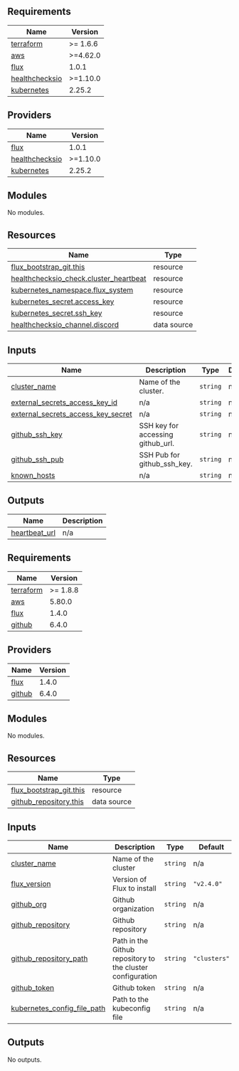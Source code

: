 ## Requirements

| Name | Version |
|------|---------|
| <a name="requirement_terraform"></a> [terraform](#requirement\_terraform) | >= 1.6.6 |
| <a name="requirement_aws"></a> [aws](#requirement\_aws) | >=4.62.0 |
| <a name="requirement_flux"></a> [flux](#requirement\_flux) | 1.0.1 |
| <a name="requirement_healthchecksio"></a> [healthchecksio](#requirement\_healthchecksio) | >=1.10.0 |
| <a name="requirement_kubernetes"></a> [kubernetes](#requirement\_kubernetes) | 2.25.2 |

## Providers

| Name | Version |
|------|---------|
| <a name="provider_flux"></a> [flux](#provider\_flux) | 1.0.1 |
| <a name="provider_healthchecksio"></a> [healthchecksio](#provider\_healthchecksio) | >=1.10.0 |
| <a name="provider_kubernetes"></a> [kubernetes](#provider\_kubernetes) | 2.25.2 |

## Modules

No modules.

## Resources

| Name | Type |
|------|------|
| [flux_bootstrap_git.this](https://registry.terraform.io/providers/fluxcd/flux/1.0.1/docs/resources/bootstrap_git) | resource |
| [healthchecksio_check.cluster_heartbeat](https://registry.terraform.io/providers/kristofferahl/healthchecksio/latest/docs/resources/check) | resource |
| [kubernetes_namespace.flux_system](https://registry.terraform.io/providers/hashicorp/kubernetes/2.25.2/docs/resources/namespace) | resource |
| [kubernetes_secret.access_key](https://registry.terraform.io/providers/hashicorp/kubernetes/2.25.2/docs/resources/secret) | resource |
| [kubernetes_secret.ssh_key](https://registry.terraform.io/providers/hashicorp/kubernetes/2.25.2/docs/resources/secret) | resource |
| [healthchecksio_channel.discord](https://registry.terraform.io/providers/kristofferahl/healthchecksio/latest/docs/data-sources/channel) | data source |

## Inputs

| Name | Description | Type | Default | Required |
|------|-------------|------|---------|:--------:|
| <a name="input_cluster_name"></a> [cluster\_name](#input\_cluster\_name) | Name of the cluster. | `string` | n/a | yes |
| <a name="input_external_secrets_access_key_id"></a> [external\_secrets\_access\_key\_id](#input\_external\_secrets\_access\_key\_id) | n/a | `string` | n/a | yes |
| <a name="input_external_secrets_access_key_secret"></a> [external\_secrets\_access\_key\_secret](#input\_external\_secrets\_access\_key\_secret) | n/a | `string` | n/a | yes |
| <a name="input_github_ssh_key"></a> [github\_ssh\_key](#input\_github\_ssh\_key) | SSH key for accessing github\_url. | `string` | n/a | yes |
| <a name="input_github_ssh_pub"></a> [github\_ssh\_pub](#input\_github\_ssh\_pub) | SSH Pub for github\_ssh\_key. | `string` | n/a | yes |
| <a name="input_known_hosts"></a> [known\_hosts](#input\_known\_hosts) | n/a | `string` | n/a | yes |

## Outputs

| Name | Description |
|------|-------------|
| <a name="output_heartbeat_url"></a> [heartbeat\_url](#output\_heartbeat\_url) | n/a |

<!-- BEGIN_TF_DOCS -->
## Requirements

| Name | Version |
|------|---------|
| <a name="requirement_terraform"></a> [terraform](#requirement\_terraform) | >= 1.8.8 |
| <a name="requirement_aws"></a> [aws](#requirement\_aws) | 5.80.0 |
| <a name="requirement_flux"></a> [flux](#requirement\_flux) | 1.4.0 |
| <a name="requirement_github"></a> [github](#requirement\_github) | 6.4.0 |

## Providers

| Name | Version |
|------|---------|
| <a name="provider_flux"></a> [flux](#provider\_flux) | 1.4.0 |
| <a name="provider_github"></a> [github](#provider\_github) | 6.4.0 |

## Modules

No modules.

## Resources

| Name | Type |
|------|------|
| [flux_bootstrap_git.this](https://registry.terraform.io/providers/fluxcd/flux/1.4.0/docs/resources/bootstrap_git) | resource |
| [github_repository.this](https://registry.terraform.io/providers/integrations/github/6.4.0/docs/data-sources/repository) | data source |

## Inputs

| Name | Description | Type | Default | Required |
|------|-------------|------|---------|:--------:|
| <a name="input_cluster_name"></a> [cluster\_name](#input\_cluster\_name) | Name of the cluster | `string` | n/a | yes |
| <a name="input_flux_version"></a> [flux\_version](#input\_flux\_version) | Version of Flux to install | `string` | `"v2.4.0"` | no |
| <a name="input_github_org"></a> [github\_org](#input\_github\_org) | Github organization | `string` | n/a | yes |
| <a name="input_github_repository"></a> [github\_repository](#input\_github\_repository) | Github repository | `string` | n/a | yes |
| <a name="input_github_repository_path"></a> [github\_repository\_path](#input\_github\_repository\_path) | Path in the Github repository to the cluster configuration | `string` | `"clusters"` | no |
| <a name="input_github_token"></a> [github\_token](#input\_github\_token) | Github token | `string` | n/a | yes |
| <a name="input_kubernetes_config_file_path"></a> [kubernetes\_config\_file\_path](#input\_kubernetes\_config\_file\_path) | Path to the kubeconfig file | `string` | n/a | yes |

## Outputs

No outputs.
<!-- END_TF_DOCS -->